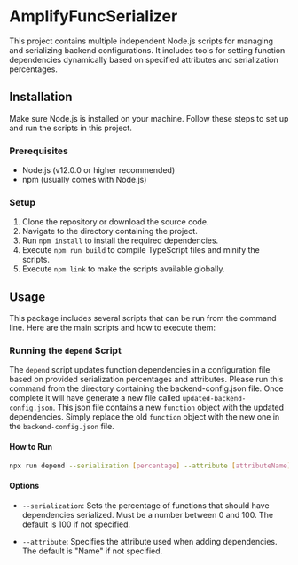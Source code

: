 # AmplifyFuncSerializer

This project contains multiple independent Node.js scripts for managing and serializing backend configurations. It includes tools for setting function dependencies dynamically based on specified attributes and serialization percentages.

## Installation

Make sure Node.js is installed on your machine. Follow these steps to set up and run the scripts in this project.

### Prerequisites

- Node.js (v12.0.0 or higher recommended)
- npm (usually comes with Node.js)

### Setup

1. Clone the repository or download the source code.
2. Navigate to the directory containing the project.
3. Run `npm install` to install the required dependencies.
4. Execute `npm run build` to compile TypeScript files and minify the scripts.
5. Execute `npm link` to make the scripts available globally.

## Usage

This package includes several scripts that can be run from the command line. Here are the main scripts and how to execute them:

### Running the `depend` Script

The `depend` script updates function dependencies in a configuration file based on provided serialization percentages and attributes. Please run this command from the directory containing the backend-config.json file. Once complete it will have generate a new file called `updated-backend-config.json`. This json file contains a new `function` object with the updated dependencies. Simply replace the old `function` object with the new one in the `backend-config.json` file. 

#### How to Run

```bash
npx run depend --serialization [percentage] --attribute [attributeName]
```

#### Options

- `--serialization`: Sets the percentage of functions that should have dependencies serialized. Must be a number between 0 and 100. The default is 100 if not specified.

- `--attribute`: Specifies the attribute used when adding dependencies. The default is "Name" if not specified.